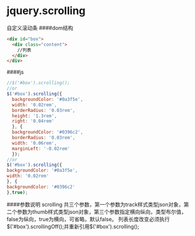 # jquery.scrolling
自定义滚动条
####dom结构
````html
<div id="box">
  <div class="content">
    //列表
  </div>
</div>
````
####js
````javascript
//$('#box').scrolling();
//or
$('#box').scrolling({ 
  backgroundColor: '#0a3f5e', 
  width: '0.02rem', 
  borderRadius: '0.03rem', 
  height: '1.3rem', 
  right: '0.04rem'
  }, { 
  backgroundColor: '#0396c2', 
  borderRadius: '0.03rem', 
  width: '0.06rem', 
  marginLeft: '-0.02rem' 
  });
//or
$('#box').scrolling({ 
backgroundColor: '#0a3f5e', 
width: '0.02rem'
}, { 
backgroundColor: '#0396c2'
},true);
````
####参数说明
scrolling 共三个参数，第一个参数为track样式类型json对象，第二个参数为thumb样式类型json对象，第三个参数指定横向纵向，类型布尔值，false为纵向，true为横向，可省略，默认false。
列表长度改变必须执行$('#box').scrollingOff();并重新引用$('#box').scrolling();
